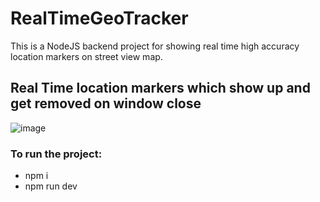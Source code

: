 # RealTimeGeoTracker
This is a NodeJS backend project for showing real time high accuracy location markers on street view map.

## Real Time location markers which show up and get removed on window close
![image](https://github.com/user-attachments/assets/b07cc067-5383-40c2-a1a8-8f682b2a5419)

### To run the project:
- npm i
- npm run dev
